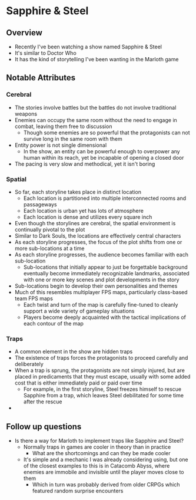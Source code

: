 # Sapphire & Steel

## Overview

* Recently I've been watching a show named Sapphire & Steel
* It's similar to Doctor Who
* It has the kind of storytelling I've been wanting in the Marloth game

## Notable Attributes

### Cerebral

* The stories involve battles but the battles do not involve traditional weapons
* Enemies can occupy the same room without the need to engage in combat, leaving them free to discussion
  * Though some enemies are so powerful that the protagonists can not survive long in the same room with them
* Entity power is not single dimensional
  * In the show, an entity can be powerful enough to overpower any human within its reach, yet be incapable of opening a closed door
* The pacing is very slow and methodical, yet it isn't boring

### Spatial

* So far, each storyline takes place in distinct location
  * Each location is partitioned into multiple interconnected rooms and passageways
  * Each location is urban yet has lots of atmosphere
  * Each location is dense and utilizes every square inch
* Even though the storylines are cerebral, the spatial environment is continually pivotal to the plot
* Similar to Dark Souls, the locations are effectively central characters
* As each storyline progresses, the focus of the plot shifts from one or more sub-locations at a time
* As each storyline progresses, the audience becomes familiar with each sub-location
  * Sub-locations that initially appear to just be forgettable background eventually become immediately recognizable landmarks, associated with one or more key scenes and plot developments in the story
* Sub-locations begin to develop their own personalities and themes
* Much of this resembles multiplayer FPS maps, particularly class-based team FPS maps
  * Each twist and turn of the map is carefully fine-tuned to cleanly support a wide variety of gameplay situations
  * Players become deeply acquainted with the tactical implications of each contour of the map

### Traps

* A common element in the show are hidden traps
* The existence of traps forces the protagonists to proceed carefully and deliberately
* When a trap is sprung, the protagonists are not simply injured, but are placed in predicaments that they must escape, usually with some added cost that is either immediately paid or paid over time
  * For example, in the first storyline, Steel freezes himself to rescue Sapphire from a trap, which leaves Steel debilitated for some time after the rescue
* 

## Follow up questions

* Is there a way for Marloth to implement traps like Sapphire and Steel?
  * Normally traps in games are cooler in theory than in practice
    * What are the shortcomings and can they be made cooler
  * It's simple and a mechanic I was already considering using, but one of the closest examples to this is in Catacomb Abyss, where enemies are immobile and invisible until the player moves close to them
    * Which in turn was probably derived from older CRPGs which featured random surprise encounters
